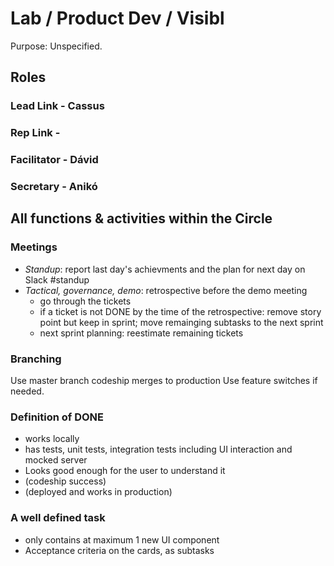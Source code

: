 # Lab / Product Dev / Visibl
Purpose: Unspecified.

## Roles

### Lead Link - Cassus
### Rep Link - 
### Facilitator - Dávid
### Secretary - Anikó

## All functions & activities within the Circle

### Meetings
- _Standup_: report last day's achievments and the plan for next day on Slack #standup
- _Tactical, governance, demo_: retrospective before the demo meeting
  - go through the tickets
  - if a ticket is not DONE by the time of the retrospective:
    remove story point but keep in sprint; move remainging subtasks to the next sprint
  - next sprint planning: reestimate remaining tickets

### Branching
Use master branch
codeship merges to production
Use feature switches if needed.

### Definition of DONE
- works locally
- has tests, unit tests, integration tests including UI interaction and mocked server
- Looks good enough for the user to understand it
- (codeship success)
- (deployed and works in production)

### A well defined task
- only contains at maximum 1 new UI component
- Acceptance criteria on the cards, as subtasks
